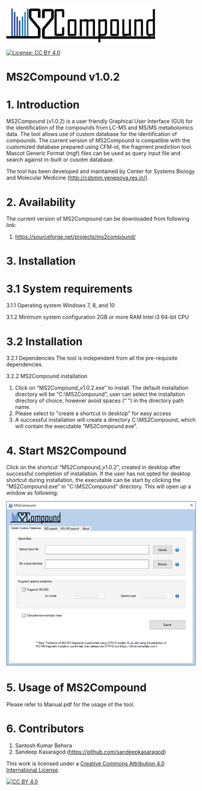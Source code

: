 <img src="./images/MS2Compound_logo1.png" width="400px" height="auto">


[![License: CC BY 4.0](https://img.shields.io/badge/License-CC%20BY%204.0-lightgrey.svg)](https://creativecommons.org/licenses/by/4.0/)

# MS2Compound v1.0.2
# 1. Introduction
MS2Compound (v1.0.2) is a user friendly Graphical User Interface (GUI) for the identification of the compounds from LC-MS and MS/MS metabolomics data. The tool allows use of custom database for the identification of compounds. 
The current version of MS2Compound is compatible with the customized database prepared using CFM-id, the fragment prediction tool. Mascot Generic Format (mgf) files can be used as query input file and search against in-built or cusotm database. 

The tool has been developed and maintained by Center for Systems Biology and Molecular Medicine (http://csbmm.yenepoya.res.in/). 

# 2. Availability
The current version of MS2Compound can be downloaded from following link:
1. https://sourceforge.net/projects/ms2compound/

# 3. Installation
# 	3.1 System requirements
3.1.1 Operating system
	Windows 7, 8, and 10

3.1.2 Minimum system configuration
	2GB or more RAM
	Intel i3 64-bit CPU 
# 	3.2 Installation
3.2.1 Dependencies
	The tool is independent from all the pre-requisite dependencies.

3.2.2 MS2Compound installation
1. Click on “MS2Compound_v1.0.2.exe” to install. The default installation directory will be “C:\MS2Compound”, user can select the installation directory of choice, however avoid spaces (“ ”) in the directory path name.
2. Please select to "create a shortcut in desktop" for easy access	
3. A successful installation will create a directory C:\MS2Compound, which will contain the executable “MS2Compound.exe”.

# 4. Start MS2Compound

Click on the shortcut “MS2Compound_v1.0.2”, created in desktop after successful completion of installation. If the user has not opted for desktop shortcut during installation, the executable can be start by clicking the “MS2Compound.exe” in “C:\MS2Compound” directory. This will open up a window as following:

<p align="center">
<img src="./images/Start.PNG" width="800px" height="auto">
</p>

# 5. Usage of MS2Compound

Please refer to Manual.pdf for the usage of the tool.

# 6. Contributors

1. Santosh Kumar Behera
2. Sandeep Kasaragod (https://github.com/sandeepkasaragod)


This work is licensed under a [Creative Commons Attribution 4.0 International
License][cc-by].

[![CC BY 4.0][cc-by-image]][cc-by]

[cc-by]: http://creativecommons.org/licenses/by/4.0/
[cc-by-image]: https://i.creativecommons.org/l/by/4.0/88x31.png
[cc-by-shield]: https://img.shields.io/badge/License-CC%20BY%204.0-lightgrey.svg
